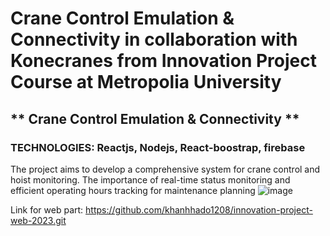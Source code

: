 # Crane Control Emulation & Connectivity in collaboration with Konecranes from Innovation Project Course at Metropolia University
## ** Crane Control Emulation & Connectivity​ **
### TECHNOLOGIES: Reactjs, Nodejs, React-boostrap, firebase
The project aims to develop a comprehensive system for crane control and hoist monitoring.​ The importance of real-time status monitoring and efficient operating hours tracking for maintenance planning
![image](https://github.com/khanhhado1208/innovation-project-web-2023/assets/55555713/8afcdf83-bd62-47dc-a67d-5d39c71026f4)

Link for web part: https://github.com/khanhhado1208/innovation-project-web-2023.git
